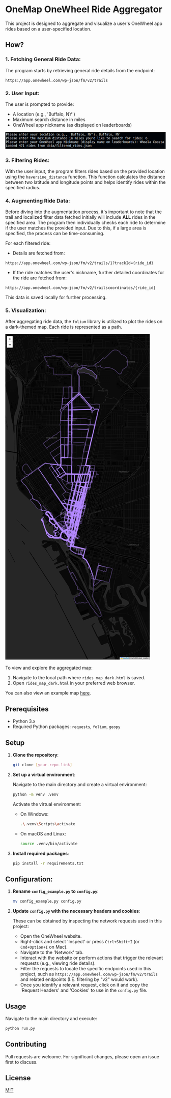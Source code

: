 # OneMap OneWheel Ride Aggregator

This project is designed to aggregate and visualize a user's OneWheel app rides based on a user-specified location.

## How?

### 1. **Fetching General Ride Data**:

The program starts by retrieving general ride details from the endpoint: 
```
https://app.onewheel.com/wp-json/fm/v2/trails
```

### 2. **User Input**:

The user is prompted to provide:
- A location (e.g., 'Buffalo, NY')
- Maximum search distance in miles
- OneWheel app nickname (as displayed on leaderboards)


![Example Inputs](example_inputs.png)

### 3. **Filtering Rides**:

With the user input, the program filters rides based on the provided location using the `haversine_distance` function. This function calculates the distance between two latitude and longitude points and helps identify rides within the specified radius.

### 4. **Augmenting Ride Data**:

Before diving into the augmentation process, it's important to note that the trail and localized filter data fetched initially will include **ALL** rides in the specified area. The program then individually checks each ride to determine if the user matches the provided input. Due to this, if a large area is specified, the process can be time-consuming.

For each filtered ride:
- Details are fetched from: 
```
https://app.onewheel.com/wp-json/fm/v2/trails/1?trackId={ride_id}
```
- If the ride matches the user's nickname, further detailed coordinates for the ride are fetched from:
```
https://app.onewheel.com/wp-json/fm/v2/trailscoordinates/{ride_id}
```
This data is saved locally for further processing.


### 5. **Visualization**:

After aggregating ride data, the `folium` library is utilized to plot the rides on a dark-themed map. Each ride is represented as a path.

![Example Map](example_map.png)

To view and explore the aggregated map:
1. Navigate to the local path where `rides_map_dark.html` is saved.
2. Open `rides_map_dark.html` in your preferred web browser. 

You can also view an example map [here](example_map.html).

## Prerequisites

- Python 3.x
- Required Python packages: `requests`, `folium`, `geopy`

## Setup

1. **Clone the repository**:
   ```bash
   git clone [your-repo-link]
   ```

2. **Set up a virtual environment**:
   
   Navigate to the main directory and create a virtual environment:
   ```bash
   python -m venv .venv
   ```

   Activate the virtual environment:
   - On Windows:
     ```bash
     .\.venv\Scripts\activate
     ```
   - On macOS and Linux:
     ```bash
     source .venv/bin/activate
     ```

3. **Install required packages**:
   ```bash
   pip install -r requirements.txt
   ```

## Configuration:

1. **Rename `config_example.py` to `config.py`**:
   ```bash
   mv config_example.py config.py
   ```

2. **Update `config.py` with the necessary headers and cookies**:

   These can be obtained by inspecting the network requests used in this project:

   - Open the OneWheel website.
   - Right-click and select 'Inspect' or press `Ctrl+Shift+I` (or `Cmd+Option+I` on Mac).
   - Navigate to the 'Network' tab.
   - Interact with the website or perform actions that trigger the relevant requests (e.g., viewing ride details).
   - Filter the requests to locate the specific endpoints used in this project, such as `https://app.onewheel.com/wp-json/fm/v2/trails` and related endpoints (I.E. filtering by "v2" would work).
   - Once you identify a relevant request, click on it and copy the 'Request Headers' and 'Cookies' to use in the `config.py` file.

## Usage

Navigate to the main directory and execute:
```bash
python run.py
```

## Contributing

Pull requests are welcome. For significant changes, please open an issue first to discuss.

## License

[MIT](https://choosealicense.com/licenses/mit/)
